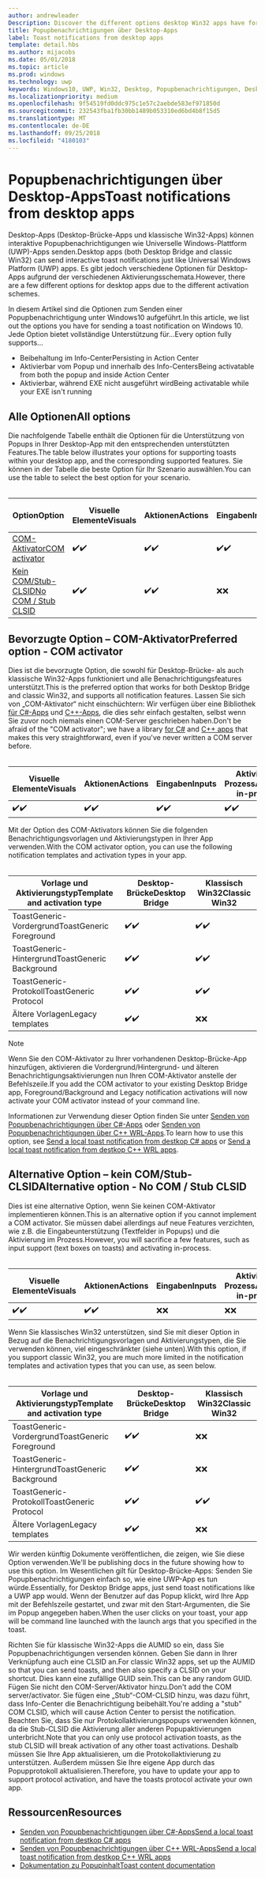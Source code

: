 ```yaml
---
author: andrewleader
Description: Discover the different options desktop Win32 apps have for sending toast notifications
title: Popupbenachrichtigungen über Desktop-Apps
label: Toast notifications from desktop apps
template: detail.hbs
ms.author: mijacobs
ms.date: 05/01/2018
ms.topic: article
ms.prod: windows
ms.technology: uwp
keywords: Windows10, UWP, Win32, Desktop, Popupbenachrichtigungen, Desktop-Brücke, Optionen zum Senden von Popups, COM-Server, COM-Aktivator, COM, gefälschter COM, kein COM, ohne COM, Senden von Popupbenachrichtigungen
ms.localizationpriority: medium
ms.openlocfilehash: 9f54519fd0ddc975c1e57c2aebde583ef971850d
ms.sourcegitcommit: 232543fba1fb30bb1489b053310ed6bd4b8f15d5
ms.translationtype: MT
ms.contentlocale: de-DE
ms.lasthandoff: 09/25/2018
ms.locfileid: "4180103"
---
```

# <a name="toast-notifications-from-desktop-apps"></a><span data-ttu-id="92049-103">Popupbenachrichtigungen über Desktop-Apps</span><span class="sxs-lookup"><span data-stu-id="92049-103">Toast notifications from desktop apps</span></span>

<span data-ttu-id="92049-104">Desktop-Apps (Desktop-Brücke-Apps und klassische Win32-Apps) können interaktive Popupbenachrichtigungen wie Universelle Windows-Plattform (UWP)-Apps senden.</span><span class="sxs-lookup"><span data-stu-id="92049-104">Desktop apps (both Desktop Bridge and classic Win32) can send interactive toast notifications just like Universal Windows Platform (UWP) apps.</span></span> <span data-ttu-id="92049-105">Es gibt jedoch verschiedene Optionen für Desktop-Apps aufgrund der verschiedenen Aktivierungsschemata.</span><span class="sxs-lookup"><span data-stu-id="92049-105">However, there are a few different options for desktop apps due to the different activation schemes.</span></span>

<span data-ttu-id="92049-106">In diesem Artikel sind die Optionen zum Senden einer Popupbenachrichtigung unter Windows10 aufgeführt.</span><span class="sxs-lookup"><span data-stu-id="92049-106">In this article, we list out the options you have for sending a toast notification on Windows 10.</span></span> <span data-ttu-id="92049-107">Jede Option bietet vollständige Unterstützung für...</span><span class="sxs-lookup"><span data-stu-id="92049-107">Every option fully supports...</span></span>

* <span data-ttu-id="92049-108">Beibehaltung im Info-Center</span><span class="sxs-lookup"><span data-stu-id="92049-108">Persisting in Action Center</span></span>
* <span data-ttu-id="92049-109">Aktivierbar vom Popup und innerhalb des Info-Centers</span><span class="sxs-lookup"><span data-stu-id="92049-109">Being activatable from both the popup and inside Action Center</span></span>
* <span data-ttu-id="92049-110">Aktivierbar, während EXE nicht ausgeführt wird</span><span class="sxs-lookup"><span data-stu-id="92049-110">Being activatable while your EXE isn't running</span></span>

## <a name="all-options"></a><span data-ttu-id="92049-111">Alle Optionen</span><span class="sxs-lookup"><span data-stu-id="92049-111">All options</span></span>

<span data-ttu-id="92049-112">Die nachfolgende Tabelle enthält die Optionen für die Unterstützung von Popups in Ihrer Desktop-App mit den entsprechenden unterstützten Features.</span><span class="sxs-lookup"><span data-stu-id="92049-112">The table below illustrates your options for supporting toasts within your desktop app, and the corresponding supported features.</span></span> <span data-ttu-id="92049-113">Sie können in der Tabelle die beste Option für Ihr Szenario auswählen.</span><span class="sxs-lookup"><span data-stu-id="92049-113">You can use the table to select the best option for your scenario.</span></span><br/><br/>

| <span data-ttu-id="92049-114">Option</span><span class="sxs-lookup"><span data-stu-id="92049-114">Option</span></span> | <span data-ttu-id="92049-115">Visuelle Elemente</span><span class="sxs-lookup"><span data-stu-id="92049-115">Visuals</span></span> | <span data-ttu-id="92049-116">Aktionen</span><span class="sxs-lookup"><span data-stu-id="92049-116">Actions</span></span> | <span data-ttu-id="92049-117">Eingaben</span><span class="sxs-lookup"><span data-stu-id="92049-117">Inputs</span></span> | <span data-ttu-id="92049-118">Aktiviert im Prozess</span><span class="sxs-lookup"><span data-stu-id="92049-118">Activates in-process</span></span> |
| -- | -- | -- | -- | -- |
| [<span data-ttu-id="92049-119">COM-Aktivator</span><span class="sxs-lookup"><span data-stu-id="92049-119">COM activator</span></span>](#preferred-option---com-activator) | <span data-ttu-id="92049-120">✔️</span><span class="sxs-lookup"><span data-stu-id="92049-120">✔️</span></span> | <span data-ttu-id="92049-121">✔️</span><span class="sxs-lookup"><span data-stu-id="92049-121">✔️</span></span> | <span data-ttu-id="92049-122">✔️</span><span class="sxs-lookup"><span data-stu-id="92049-122">✔️</span></span> | <span data-ttu-id="92049-123">✔️</span><span class="sxs-lookup"><span data-stu-id="92049-123">✔️</span></span> |
| [<span data-ttu-id="92049-124">Kein COM/Stub-CLSID</span><span class="sxs-lookup"><span data-stu-id="92049-124">No COM / Stub CLSID</span></span>](#alternative-option---no-com--stub-clsid) | <span data-ttu-id="92049-125">✔️</span><span class="sxs-lookup"><span data-stu-id="92049-125">✔️</span></span> | <span data-ttu-id="92049-126">✔️</span><span class="sxs-lookup"><span data-stu-id="92049-126">✔️</span></span> | <span data-ttu-id="92049-127">❌</span><span class="sxs-lookup"><span data-stu-id="92049-127">❌</span></span> | <span data-ttu-id="92049-128">❌</span><span class="sxs-lookup"><span data-stu-id="92049-128">❌</span></span> |


## <a name="preferred-option---com-activator"></a><span data-ttu-id="92049-129">Bevorzugte Option – COM-Aktivator</span><span class="sxs-lookup"><span data-stu-id="92049-129">Preferred option - COM activator</span></span>

<span data-ttu-id="92049-130">Dies ist die bevorzugte Option, die sowohl für Desktop-Brücke- als auch klassische Win32-Apps funktioniert und alle Benachrichtigungsfeatures unterstützt.</span><span class="sxs-lookup"><span data-stu-id="92049-130">This is the preferred option that works for both Desktop Bridge and classic Win32, and supports all notification features.</span></span> <span data-ttu-id="92049-131">Lassen Sie sich von „COM-Aktivator“ nicht einschüchtern: Wir verfügen über eine Bibliothek [für C#-Apps](send-local-toast-desktop.md) und [C++-Apps](send-local-toast-desktop-cpp-wrl.md), die dies sehr einfach gestalten, selbst wenn Sie zuvor noch niemals einen COM-Server geschrieben haben.</span><span class="sxs-lookup"><span data-stu-id="92049-131">Don't be afraid of the "COM activator"; we have a library [for C#](send-local-toast-desktop.md) and [C++ apps](send-local-toast-desktop-cpp-wrl.md) that makes this very straightforward, even if you've never written a COM server before.</span></span><br/><br/>

| <span data-ttu-id="92049-132">Visuelle Elemente</span><span class="sxs-lookup"><span data-stu-id="92049-132">Visuals</span></span> | <span data-ttu-id="92049-133">Aktionen</span><span class="sxs-lookup"><span data-stu-id="92049-133">Actions</span></span> | <span data-ttu-id="92049-134">Eingaben</span><span class="sxs-lookup"><span data-stu-id="92049-134">Inputs</span></span> | <span data-ttu-id="92049-135">Aktiviert im Prozess</span><span class="sxs-lookup"><span data-stu-id="92049-135">Activates in-process</span></span> |
| -- | -- | -- | -- |
| <span data-ttu-id="92049-136">✔️</span><span class="sxs-lookup"><span data-stu-id="92049-136">✔️</span></span> | <span data-ttu-id="92049-137">✔️</span><span class="sxs-lookup"><span data-stu-id="92049-137">✔️</span></span> | <span data-ttu-id="92049-138">✔️</span><span class="sxs-lookup"><span data-stu-id="92049-138">✔️</span></span> | <span data-ttu-id="92049-139">✔️</span><span class="sxs-lookup"><span data-stu-id="92049-139">✔️</span></span> |

<span data-ttu-id="92049-140">Mit der Option des COM-Aktivators können Sie die folgenden Benachrichtigungsvorlagen und Aktivierungstypen in Ihrer App verwenden.</span><span class="sxs-lookup"><span data-stu-id="92049-140">With the COM activator option, you can use the following notification templates and activation types in your app.</span></span><br/><br/>

| <span data-ttu-id="92049-141">Vorlage und Aktivierungstyp</span><span class="sxs-lookup"><span data-stu-id="92049-141">Template and activation type</span></span> | <span data-ttu-id="92049-142">Desktop-Brücke</span><span class="sxs-lookup"><span data-stu-id="92049-142">Desktop Bridge</span></span> | <span data-ttu-id="92049-143">Klassisch Win32</span><span class="sxs-lookup"><span data-stu-id="92049-143">Classic Win32</span></span> |
| -- | -- | -- |
| <span data-ttu-id="92049-144">ToastGeneric-Vordergrund</span><span class="sxs-lookup"><span data-stu-id="92049-144">ToastGeneric Foreground</span></span> | <span data-ttu-id="92049-145">✔️</span><span class="sxs-lookup"><span data-stu-id="92049-145">✔️</span></span> | <span data-ttu-id="92049-146">✔️</span><span class="sxs-lookup"><span data-stu-id="92049-146">✔️</span></span> |
| <span data-ttu-id="92049-147">ToastGeneric-Hintergrund</span><span class="sxs-lookup"><span data-stu-id="92049-147">ToastGeneric Background</span></span> | <span data-ttu-id="92049-148">✔️</span><span class="sxs-lookup"><span data-stu-id="92049-148">✔️</span></span> | <span data-ttu-id="92049-149">✔️</span><span class="sxs-lookup"><span data-stu-id="92049-149">✔️</span></span> |
| <span data-ttu-id="92049-150">ToastGeneric-Protokoll</span><span class="sxs-lookup"><span data-stu-id="92049-150">ToastGeneric Protocol</span></span> | <span data-ttu-id="92049-151">✔️</span><span class="sxs-lookup"><span data-stu-id="92049-151">✔️</span></span> | <span data-ttu-id="92049-152">✔️</span><span class="sxs-lookup"><span data-stu-id="92049-152">✔️</span></span> |
| <span data-ttu-id="92049-153">Ältere Vorlagen</span><span class="sxs-lookup"><span data-stu-id="92049-153">Legacy templates</span></span> | <span data-ttu-id="92049-154">✔️</span><span class="sxs-lookup"><span data-stu-id="92049-154">✔️</span></span> | <span data-ttu-id="92049-155">❌</span><span class="sxs-lookup"><span data-stu-id="92049-155">❌</span></span> |

> [!NOTE]
> <span data-ttu-id="92049-156">Wenn Sie den COM-Aktivator zu Ihrer vorhandenen Desktop-Brücke-App hinzufügen, aktivieren die Vordergrund/Hintergrund- und älteren Benachrichtigungsaktivierungen nun Ihren COM-Aktivator anstelle der Befehlszeile.</span><span class="sxs-lookup"><span data-stu-id="92049-156">If you add the COM activator to your existing Desktop Bridge app, Foreground/Background and Legacy notification activations will now activate your COM activator instead of your command line.</span></span>

<span data-ttu-id="92049-157">Informationen zur Verwendung dieser Option finden Sie unter [Senden von Popupbenachrichtigungen über C#-Apps](send-local-toast-desktop.md) oder [Senden von Popupbenachrichtigungen über C++ WRL-Apps](send-local-toast-desktop-cpp-wrl.md).</span><span class="sxs-lookup"><span data-stu-id="92049-157">To learn how to use this option, see [Send a local toast notification from destkop C# apps](send-local-toast-desktop.md) or [Send a local toast notification from destkop C++ WRL apps](send-local-toast-desktop-cpp-wrl.md).</span></span>


## <a name="alternative-option---no-com--stub-clsid"></a><span data-ttu-id="92049-158">Alternative Option – kein COM/Stub-CLSID</span><span class="sxs-lookup"><span data-stu-id="92049-158">Alternative option - No COM / Stub CLSID</span></span>

<span data-ttu-id="92049-159">Dies ist eine alternative Option, wenn Sie keinen COM-Aktivator implementieren können.</span><span class="sxs-lookup"><span data-stu-id="92049-159">This is an alternative option if you cannot implement a COM activator.</span></span> <span data-ttu-id="92049-160">Sie müssen dabei allerdings auf neue Features verzichten, wie z.B. die Eingabeunterstützung (Textfelder in Popups) und die Aktivierung im Prozess.</span><span class="sxs-lookup"><span data-stu-id="92049-160">However, you will sacrifice a few features, such as input support (text boxes on toasts) and activating in-process.</span></span><br/><br/>

| <span data-ttu-id="92049-161">Visuelle Elemente</span><span class="sxs-lookup"><span data-stu-id="92049-161">Visuals</span></span> | <span data-ttu-id="92049-162">Aktionen</span><span class="sxs-lookup"><span data-stu-id="92049-162">Actions</span></span> | <span data-ttu-id="92049-163">Eingaben</span><span class="sxs-lookup"><span data-stu-id="92049-163">Inputs</span></span> | <span data-ttu-id="92049-164">Aktiviert im Prozess</span><span class="sxs-lookup"><span data-stu-id="92049-164">Activates in-process</span></span> |
| -- | -- | -- | -- |
| <span data-ttu-id="92049-165">✔️</span><span class="sxs-lookup"><span data-stu-id="92049-165">✔️</span></span> | <span data-ttu-id="92049-166">✔️</span><span class="sxs-lookup"><span data-stu-id="92049-166">✔️</span></span> | <span data-ttu-id="92049-167">❌</span><span class="sxs-lookup"><span data-stu-id="92049-167">❌</span></span> | <span data-ttu-id="92049-168">❌</span><span class="sxs-lookup"><span data-stu-id="92049-168">❌</span></span> |

<span data-ttu-id="92049-169">Wenn Sie klassisches Win32 unterstützen, sind Sie mit dieser Option in Bezug auf die Benachrichtigungsvorlagen und Aktivierungstypen, die Sie verwenden können, viel eingeschränkter (siehe unten).</span><span class="sxs-lookup"><span data-stu-id="92049-169">With this option, if you support classic Win32, you are much more limited in the notification templates and activation types that you can use, as seen below.</span></span><br/><br/>

| <span data-ttu-id="92049-170">Vorlage und Aktivierungstyp</span><span class="sxs-lookup"><span data-stu-id="92049-170">Template and activation type</span></span> | <span data-ttu-id="92049-171">Desktop-Brücke</span><span class="sxs-lookup"><span data-stu-id="92049-171">Desktop Bridge</span></span> | <span data-ttu-id="92049-172">Klassisch Win32</span><span class="sxs-lookup"><span data-stu-id="92049-172">Classic Win32</span></span> |
| -- | -- | -- |
| <span data-ttu-id="92049-173">ToastGeneric-Vordergrund</span><span class="sxs-lookup"><span data-stu-id="92049-173">ToastGeneric Foreground</span></span> | <span data-ttu-id="92049-174">✔️</span><span class="sxs-lookup"><span data-stu-id="92049-174">✔️</span></span> | <span data-ttu-id="92049-175">❌</span><span class="sxs-lookup"><span data-stu-id="92049-175">❌</span></span> |
| <span data-ttu-id="92049-176">ToastGeneric-Hintergrund</span><span class="sxs-lookup"><span data-stu-id="92049-176">ToastGeneric Background</span></span> | <span data-ttu-id="92049-177">✔️</span><span class="sxs-lookup"><span data-stu-id="92049-177">✔️</span></span> | <span data-ttu-id="92049-178">❌</span><span class="sxs-lookup"><span data-stu-id="92049-178">❌</span></span> |
| <span data-ttu-id="92049-179">ToastGeneric-Protokoll</span><span class="sxs-lookup"><span data-stu-id="92049-179">ToastGeneric Protocol</span></span> | <span data-ttu-id="92049-180">✔️</span><span class="sxs-lookup"><span data-stu-id="92049-180">✔️</span></span> | <span data-ttu-id="92049-181">✔️</span><span class="sxs-lookup"><span data-stu-id="92049-181">✔️</span></span> |
| <span data-ttu-id="92049-182">Ältere Vorlagen</span><span class="sxs-lookup"><span data-stu-id="92049-182">Legacy templates</span></span> | <span data-ttu-id="92049-183">✔️</span><span class="sxs-lookup"><span data-stu-id="92049-183">✔️</span></span> | <span data-ttu-id="92049-184">❌</span><span class="sxs-lookup"><span data-stu-id="92049-184">❌</span></span> |

<span data-ttu-id="92049-185">Wir werden künftig Dokumente veröffentlichen, die zeigen, wie Sie diese Option verwenden.</span><span class="sxs-lookup"><span data-stu-id="92049-185">We'll be publishing docs in the future showing how to use this option.</span></span> <span data-ttu-id="92049-186">Im Wesentlichen gilt für Desktop-Brücke-Apps: Senden Sie Popupbenachrichtigungen einfach so, wie eine UWP-App es tun würde.</span><span class="sxs-lookup"><span data-stu-id="92049-186">Essentially, for Desktop Bridge apps, just send toast notifications like a UWP app would.</span></span> <span data-ttu-id="92049-187">Wenn der Benutzer auf das Popup klickt, wird Ihre App mit der Befehlszeile gestartet, und zwar mit den Start-Argumenten, die Sie im Popup angegeben haben.</span><span class="sxs-lookup"><span data-stu-id="92049-187">When the user clicks on your toast, your app will be command line launched with the launch args that you specified in the toast.</span></span>

<span data-ttu-id="92049-188">Richten Sie für klassische Win32-Apps die AUMID so ein, dass Sie Popupbenachrichtigungen versenden können. Geben Sie dann in Ihrer Verknüpfung auch eine CLSID an.</span><span class="sxs-lookup"><span data-stu-id="92049-188">For classic Win32 apps, set up the AUMID so that you can send toasts, and then also specify a CLSID on your shortcut.</span></span> <span data-ttu-id="92049-189">Dies kann eine zufällige GUID sein.</span><span class="sxs-lookup"><span data-stu-id="92049-189">This can be any random GUID.</span></span> <span data-ttu-id="92049-190">Fügen Sie nicht den COM-Server/Aktivator hinzu.</span><span class="sxs-lookup"><span data-stu-id="92049-190">Don't add the COM server/activator.</span></span> <span data-ttu-id="92049-191">Sie fügen eine „Stub“-COM-CLSID hinzu, was dazu führt, dass Info-Center die Benachrichtigung beibehält.</span><span class="sxs-lookup"><span data-stu-id="92049-191">You're adding a "stub" COM CLSID, which will cause Action Center to persist the notification.</span></span> <span data-ttu-id="92049-192">Beachten Sie, dass Sie nur Protokollaktivierungspopups verwenden können, da die Stub-CLSID die Aktivierung aller anderen Popupaktivierungen unterbricht.</span><span class="sxs-lookup"><span data-stu-id="92049-192">Note that you can only use protocol activation toasts, as the stub CLSID will break activation of any other toast activations.</span></span> <span data-ttu-id="92049-193">Deshalb müssen Sie Ihre App aktualisieren, um die Protokollaktivierung zu unterstützen. Außerdem müssen Sie Ihre eigene App durch das Popupprotokoll aktualisieren.</span><span class="sxs-lookup"><span data-stu-id="92049-193">Therefore, you have to update your app to support protocol activation, and have the toasts protocol activate your own app.</span></span>


## <a name="resources"></a><span data-ttu-id="92049-194">Ressourcen</span><span class="sxs-lookup"><span data-stu-id="92049-194">Resources</span></span>

* [<span data-ttu-id="92049-195">Senden von Popupbenachrichtigungen über C#-Apps</span><span class="sxs-lookup"><span data-stu-id="92049-195">Send a local toast notification from destkop C# apps</span></span>](send-local-toast-desktop.md)
* [<span data-ttu-id="92049-196">Senden von Popupbenachrichtigungen über C++ WRL-Apps</span><span class="sxs-lookup"><span data-stu-id="92049-196">Send a local toast notification from destkop C++ WRL apps</span></span>](send-local-toast-desktop-cpp-wrl.md)
* [<span data-ttu-id="92049-197">Dokumentation zu Popupinhalt</span><span class="sxs-lookup"><span data-stu-id="92049-197">Toast content documentation</span></span>](adaptive-interactive-toasts.md)